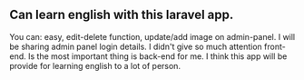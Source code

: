 ## Can learn english with this laravel app.

You can: easy, edit-delete function, update/add image on admin-panel. I will be sharing admin panel login details.
I didn't give so much attention front-end. Is the most important thing is back-end for me.
I think this app will be provide for learning english to a lot of person.


